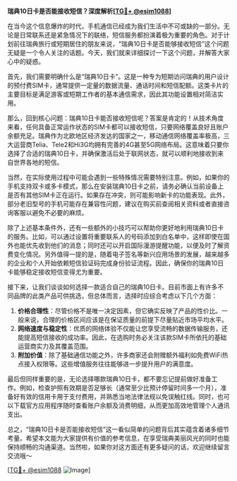 **瑞典10日卡是否能接收短信？深度解析[[TG💪+ @esim1088](https://t.me/s/esim1088)]**

在当今这个信息爆炸的时代，手机通信已经成为我们生活中不可或缺的一部分。无论是日常联系还是紧急情况下的联络，短信服务都扮演着极为重要的角色。对于计划前往瑞典旅行或短期居住的朋友来说，“瑞典10日卡是否能够接收短信”这个问题无疑是一个令人关注的话题。今天，我们就来详细探讨一下这个问题，并解答大家心中的疑惑。

首先，我们需要明确什么是“瑞典10日卡”。这是一种专为短期访问瑞典的用户设计的预付费SIM卡，通常提供一定量的数据流量、通话时间和短信配额。这类卡片的主要目标是满足游客或短期工作者的基本通信需求，因此其功能设置相对简洁实用。

那么，回到核心问题：瑞典10日卡能否接收短信呢？答案是肯定的！从技术角度来看，任何具备正常运作状态的SIM卡都可以接收短信，只要网络覆盖良好且账户余额充足。瑞典作为北欧地区经济发达的国家之一，移动通信网络覆盖率极高，三大运营商Telia、Tele2和Hi3G均拥有完善的4G甚至5G网络布局。这意味着只要你选择了合适的瑞典10日卡，并确保激活后处于联网状态，就可以顺利地接收到来自世界各地的短信。

当然，在实际使用过程中可能会遇到一些特殊情况需要特别注意。例如，如果你的手机支持双卡或多卡模式，那么在安装瑞典10日卡之前，请务必确认当前设备上是否有其他SIM卡正在运行。如果存在冲突，则可能影响新卡的功能表现。此外，部分老旧型号的手机可能存在兼容性问题，建议在购买前查阅相关资料或者直接咨询客服以避免不必要的麻烦。

除了上述基本条件外，还有一些额外的小技巧可以帮助你更好地利用瑞典10日卡的服务。比如，可以通过设置将重要联系人的号码添加到白名单中，这样即使在国外也能优先收到他们的消息；同时还可以开启国际漫游提醒功能，以便及时了解资费变化情况。另外值得一提的是，随着电子签名等新兴应用场景的发展，越来越多的企业和个人开始依赖短信验证码完成身份验证流程。因此，确保你的瑞典10日卡能够稳定接收短信变得尤为重要。

接下来，让我们谈谈如何选择一款适合自己的瑞典10日卡。目前市面上有许多不同品牌的此类产品可供挑选，但总体而言，选择时应综合考虑以下几个方面：

1. **价格合理性**：尽管价格不是唯一决定因素，但它确实反映了产品的性价比。一般来说，合理的价格区间应该是在保证质量的前提下尽量贴近市场平均水平。
2. **网络速度与稳定性**：优质的网络体验不仅能让您享受流畅的数据传输服务，还能提高短信接收的成功率。因此，在选购时务必关注该款SIM卡所依托的基础运营商实力及其覆盖范围。
3. **附加价值**：除了基础通信功能之外，许多商家还会附赠额外福利如免费WiFi热点接入权限等。这些增值服务往往能够进一步提升用户的满意度。

最后但同样重要的是，无论选择哪款瑞典10日卡，都不要忘记提前做好准备工作。例如，检查护照有效期是否足够长（通常至少比预计停留时间多一个月），准备好有效的信用卡用于支付费用，并熟悉当地法律法规以免误触红线。同时，也可以下载官方应用程序随时查看账户余额及消费明细，从而更加高效地管理个人通讯支出。

总之，“瑞典10日卡是否能接收短信”这一看似简单的问题背后其实蕴含着诸多细节考量。希望本文能为大家提供有价值的参考信息，在享受瑞典美丽风光的同时也能保持顺畅的沟通渠道。当然啦，如果你对这方面还有更多疑问的话，欢迎继续留言交流哦～

[[TG💪+ @esim1088](https://t.me/s/esim1088) ![Image](https://i.postimg.cc/4NQfJmqS/Snipaste-2025-05-13-00-14-12.png)]
